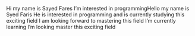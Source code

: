 Hi my name is Sayed Fares
I’m interested in programmingHello my name is Syed Faris
He is interested in programming and is currently studying this exciting field
I am looking forward to mastering this field
 I’m currently learning
I’m looking  master this exciting field

<!---
Sayed-Fares/Sayed-Fares is a ✨ special ✨ repository because its `README.md` (this file) appears on your GitHub profile.
You can click the Preview link to take a look at your changes.
--->
